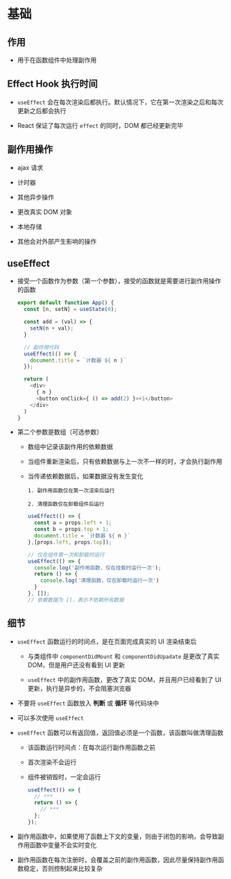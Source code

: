 # 基础

## 作用

+ 用于在函数组件中处理副作用

## Effect Hook 执行时间

+ `useEffect` 会在每次渲染后都执行。默认情况下，它在第一次渲染之后和每次更新之后都会执行

+ React 保证了每次运行 `effect` 的同时，DOM 都已经更新完毕

## 副作用操作

+ ajax 请求

+ 计时器

+ 其他异步操作

+ 更改真实 DOM 对象

+ 本地存储

+ 其他会对外部产生影响的操作

## useEffect

+ 接受一个函数作为参数（第一个参数），接受的函数就是需要进行副作用操作的函数

    ```js
    export default function App() {
      const [n, setN] = useState(0);

      const add = (val) => {
        setN(n + val);
      }

      // 副作用代码
      useEffect(() => {
        document.title = `计数器 ${ n }`
      });

      return (
        <div>
          { n }
          <button onClick={ () => add(2) }>+1</button>
        </div>
      )
    }
    ```

+ 第二个参数是数组（可选参数）

  + 数组中记录该副作用的依赖数据

  + 当组件重新渲染后，只有依赖数据与上一次不一样的时，才会执行副作用

  + 当传递依赖数据后，如果数据没有发生变化

        1. 副作用函数仅在第一次渲染后运行

        2. 清理函数仅在卸载组件后运行

    ```js
    useEffect(() => {
      const a = props.left + 1;
      const b = props.top + 1;
      document.title = `计数器 ${ n }`
    },[props.left, props.top]);
    ```

    ```js
    // 仅在组件第一次和卸载时运行
    useEffect(() => {
      console.log('副作用函数，仅在挂载时运行一次');
      return () => {
        console.log('清理函数，仅在卸载时运行一次')
      }
    }, []);
    // 依赖数据为 []，表示不依赖所有数据
    ```

## 细节

+ `useEffect` 函数运行的时间点，是在页面完成真实的 UI 渲染结束后

  + 与类组件中 `componentDidMount` 和 `componentDidUpadate` 是更改了真实 DOM，但是用户还没有看到 UI 更新

  + `useEffect` 中的副作用函数，更改了真实 DOM，并且用户已经看到了 UI 更新，执行是异步的，不会阻塞浏览器

+ 不要将 `useEffect` 函数放入 **判断** 或 **循环** 等代码块中

+ 可以多次使用 `useEffect`

+ `useEffect` 函数可以有返回值，返回值必须是一个函数，该函数叫做清理函数

  + 该函数运行时间点：在每次运行副作用函数之前

  + 首次渲染不会运行

  + 组件被销毁时，一定会运行

      ```js
      useEffect(() => {
        // ***
        return () => {
          // ***
        };
      });
      ```

+ 副作用函数中，如果使用了函数上下文的变量，则由于闭包的影响，会导致副作用函数中变量不会实时变化

+ 副作用函数在每次注册时，会覆盖之前的副作用函数，因此尽量保持副作用函数稳定，否则控制起来比较复杂
